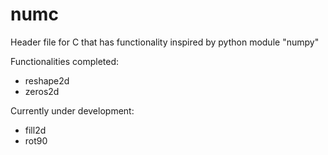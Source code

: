# numc
Header file for C that has functionality inspired by python module "numpy"

Functionalities completed:  
* reshape2d
* zeros2d

Currently under development:  
* fill2d
* rot90
